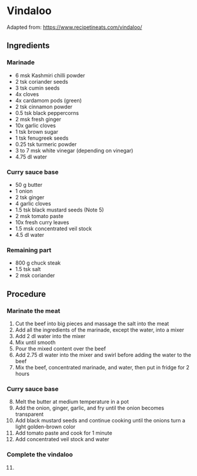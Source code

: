 # Vindaloo
Adapted from: https://www.recipetineats.com/vindaloo/
## Ingredients
### Marinade
- 6 msk Kashmiri chilli powder
- 2 tsk coriander seeds
- 3 tsk cumin seeds
- 4x cloves
- 4x cardamom pods (green)
- 2 tsk cinnamon powder
- 0.5 tsk black peppercorns
- 2 msk fresh ginger
- 10x garlic cloves
- 1 tsk brown sugar
- 1 tsk fenugreek seeds
- 0.25 tsk turmeric powder
- 3 to 7 msk white vinegar (depending on vinegar)
- 4.75 dl water
### Curry sauce base
- 50 g butter
- 1 onion
- 2 tsk ginger
- 4 garlic cloves
- 1.5 tsk black mustard seeds (Note 5)
- 2 msk tomato paste
- 10x fresh curry leaves
- 1.5 msk concentrated veil stock
- 4.5 dl water
### Remaining part
- 800 g chuck steak
- 1.5 tsk salt
- 2 msk coriander
## Procedure
### Marinate the meat
1. Cut the beef into big pieces and massage the salt into the meat
2. Add all the ingredients of the marinade, except the water, into a mixer
3. Add 2 dl water into the mixer
4. Mix until smooth
5. Pour the mixed content over the beef
6. Add 2.75 dl water into the mixer and swirl before adding the water to the beef
7. Mix the beef, concentrated marinade, and water, then put in fridge for 2 hours
### Curry sauce base
8. Melt the butter at medium temperature in a pot
9. Add the onion, ginger, garlic, and fry until the onion becomes transparent
10. Add black mustard seeds and continue cooking until the onions turn a light golden-brown color
11. Add tomato paste and cook for 1 minute
12. Add concentrated veil stock and water
### Complete the vindaloo
11. 
